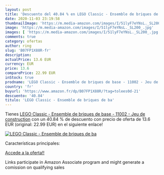 ```yaml
---
layout: post
title: 'Descuento del 40.84 % en LEGO Classic - Ensemble de briques de ba'
date: 2020-11-03 23:19:58
thumbnailImage: 'https://m.media-amazon.com/images/I/51lyF7eYNsL._SL200_.jpg'
image: 'https://m.media-amazon.com/images/I/51lyF7eYNsL._SL200_.jpg'
images: [ 'https://m.media-amazon.com/images/I/51lyF7eYNsL._SL200_.jpg' ]
comments: true
category: ofertas
author: ring
slug: 'B07FP1X88R-fr'
description:
actualPrice: 13.6 EUR
currency: EUR
price: 13.6
comparePrice: 22.99 EUR
inStock: true
prodname: 'LEGO Classic - Ensemble de briques de base - 11002 - Jeu de construction'
country: 'fr'
buyurl: 'https://www.amazon.fr/dp/B07FP1X88R/?tag=tolees0d-21'
descuento: '40.84'
titulo: 'LEGO Classic - Ensemble de briques de ba'
---
```


Tienes [LEGO Classic - Ensemble de briques de base - 11002 - Jeu de construction](https://www.amazon.fr/dp/B07FP1X88R/?tag=tolees0d-21) con un 40.84 % de descuento con precio de oferta de 13.6 EUR (original: 22.99 EUR) en el siguiente enlace!

[![LEGO Classic - Ensemble de briques de ba](https://m.media-amazon.com/images/I/51lyF7eYNsL._SL200_.jpg)](https://www.amazon.fr/dp/B07FP1X88R/?tag=tolees0d-21)

Características principales:


[Accede a la oferta!!](https://www.amazon.fr/dp/B07FP1X88R/?tag=tolees0d-21)

Links participate in Amazon Associate program and might generate a comission on qualifying sales


